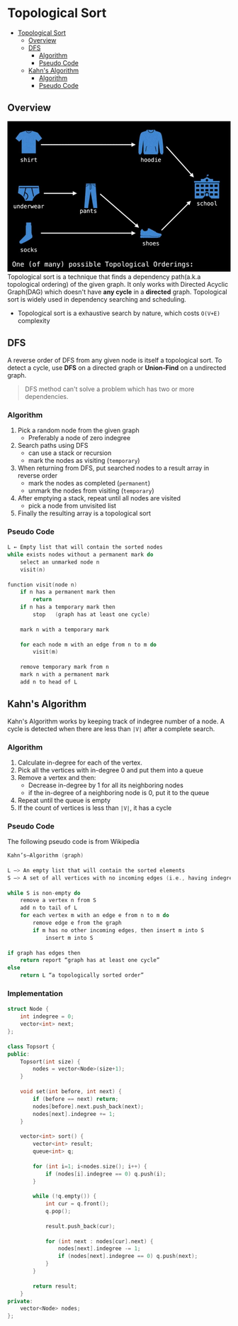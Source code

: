 # Topological Sort
- [Topological Sort](#topological-sort)
  - [Overview](#overview)
  - [DFS](#dfs)
    - [Algorithm](#algorithm)
    - [Pseudo Code](#pseudo-code)
  - [Kahn's Algorithm](#kahns-algorithm)
    - [Algorithm](#algorithm-1)
    - [Pseudo Code](#pseudo-code-1)


## Overview
![topological sort](.images/topological%20sort-2.jpg)  
 Topological sort is a technique that finds a dependency path(a.k.a topological ordering) of the given graph. It only works with Directed Acyclic Graph(DAG) which doesn't have **any cycle** in a **directed** graph. Topological sort is widely used in dependency searching and scheduling.
  - Topological sort is a exhaustive search by nature, which costs `O(V+E)` complexity

## DFS
  A reverse order of DFS from any given node is itself a topological sort. To detect a cycle, use **DFS** on a directed graph or **Union-Find** on a undirected graph.

> DFS method can't solve a problem which has two or more dependencies.


### Algorithm
1. Pick a random node from the given graph
    - Preferably a node of zero indegree
2. Search paths using DFS
    - can use a stack or recursion
    - mark the nodes as visiting (`temporary`)
3. When returning from DFS, put searched nodes to a result array in reverse order
    - mark the nodes as completed (`permanent`)
    - unmark the nodes from visiting (`temporary`)
4. After emptying a stack, repeat until all nodes are visited
    - pick a node from unvisited list
5. Finally the resulting array is a topological sort

### Pseudo Code
```cpp
L ← Empty list that will contain the sorted nodes
while exists nodes without a permanent mark do
    select an unmarked node n
    visit(n)

function visit(node n)
    if n has a permanent mark then
        return
    if n has a temporary mark then
        stop   (graph has at least one cycle)

    mark n with a temporary mark

    for each node m with an edge from n to m do
        visit(m)

    remove temporary mark from n
    mark n with a permanent mark
    add n to head of L
```

## Kahn's Algorithm
Kahn's Algorithm works by keeping track of indegree number of a node. A cycle is detected when there are less than `|V|` after a complete search. 

### Algorithm
1. Calculate in-degree for each of the vertex.
2. Pick all the vertices with in-degree 0 and put them into a queue
3. Remove a vertex and then:
    - Decrease in-degree by 1 for all its neighboring nodes
    - if the in-degree of a neighboring node is 0, put it to the queue
3. Repeat until the queue is empty
4. If the count of vertices is less than `|V|`, it has a cycle

### Pseudo Code
The following pseudo code is from Wikipedia
```cpp
Kahn’s–Algorithm (graph)
 
L —> An empty list that will contain the sorted elements
S —> A set of all vertices with no incoming edges (i.e., having indegree 0)
 
while S is non-empty do
    remove a vertex n from S
    add n to tail of L
    for each vertex m with an edge e from n to m do
        remove edge e from the graph
        if m has no other incoming edges, then insert m into S
            insert m into S
 
if graph has edges then
    return report “graph has at least one cycle”
else
    return L “a topologically sorted order” 
```

### Implementation
```cpp
struct Node {
    int indegree = 0;
    vector<int> next; 
};

class Topsort {
public:
    Topsort(int size) {
        nodes = vector<Node>(size+1);
    }

    void set(int before, int next) {
        if (before == next) return;
        nodes[before].next.push_back(next);
        nodes[next].indegree += 1;
    }

    vector<int> sort() {
        vector<int> result;
        queue<int> q;
        
        for (int i=1; i<nodes.size(); i++) {
            if (nodes[i].indegree == 0) q.push(i);
        }

        while (!q.empty()) {
            int cur = q.front();
            q.pop();

            result.push_back(cur);

            for (int next : nodes[cur].next) {
                nodes[next].indegree -= 1;
                if (nodes[next].indegree == 0) q.push(next);
            }
        }

        return result;
    }
private:
    vector<Node> nodes;
};
```